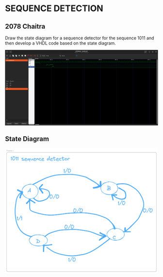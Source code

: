 <h1>SEQUENCE DETECTION</h1>
<h2>2078 Chaitra</h2>
<p>Draw the state diagram for a sequence detector for the sequence 1011 and then develop a VHDL code based on the state diagram. </p>
<img src="./simage.png" alt="sequence detection using vhdl." />
<h2>State Diagram</h2>
<img src="./../Statediagram/seq_det_1011fsm.png" alt="State Diagram for Sequence Detector" />
